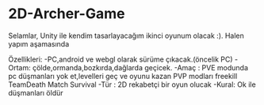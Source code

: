 # 2D-Archer-Game
 
Selamlar, Unity ile kendim tasarlayacağım ikinci oyunum olacak :). Halen yapım aşamasında

Özellikleri:
-PC,android ve webgl olarak sürüme çıkacak.(öncelik PC)
-Ortam: çölde,ormanda,bozkırda,dağlarda geçicek.
-Amaç : PVE modunda pc düşmanları yok et,levelleri geç ve oyunu kazan
	PVP modları freekill
		    TeamDeath Match
		    Survival
-Tür  : 2D rekabetçi bir oyun olucak
-Kural: Ok ile düşmanları öldür
